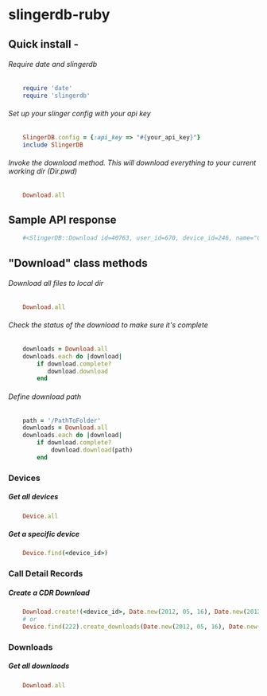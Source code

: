 # slingerdb-ruby

## Quick install -

###### Require date and slingerdb
````ruby
    require 'date'
    require 'slingerdb'
````

###### Set up your slinger config with your api key
````ruby
    SlingerDB.config = {:api_key => "#{your_api_key}"}
    include SlingerDB
````

###### Invoke the download method. This will download everything to your current working dir (Dir.pwd)
````ruby
    Download.all
````


## Sample API response
````ruby
    #<SlingerDB::Download id=40763, user_id=670, device_id=246, name="Cookie Demo_2011_10_19.csv.gz", status="complete", prefix="device_246/2011/10/19/", cdr_count=1, share_key="bn1wczaemg5uei04ewds7so0zo7vurit4ea1ytl4", download_uri="https://slinger.icehook.com/downloads/40763/download", created_at="2013-02-20T21:50:37Z", updated_at="2013-02-20T21:50:45Z">
````

## "Download" class methods

###### Download all files to local dir
````ruby
    Download.all
````

###### Check the status of the download to make sure it's complete
````ruby
    downloads = Download.all
    downloads.each do |download|
        if download.complete?
           download.download
        end
````

###### Define download path
````ruby
    path = '/PathToFolder'
    downloads = Download.all
    downloads.each do |download|
        if download.complete?
            download.download(path)
        end
````


### Devices
##### Get all devices
````ruby
    Device.all
````
##### Get a specific device
````ruby
    Device.find(<device_id>)
````

### Call Detail Records
##### Create a CDR Download
````ruby
    Download.create!(<device_id>, Date.new(2012, 05, 16), Date.new(2012, 05, 16))
    # or
    Device.find(222).create_downloads(Date.new(2012, 05, 16), Date.new(2012, 05, 16))
````

### Downloads
##### Get all downlaods
````ruby
    Download.all
````
